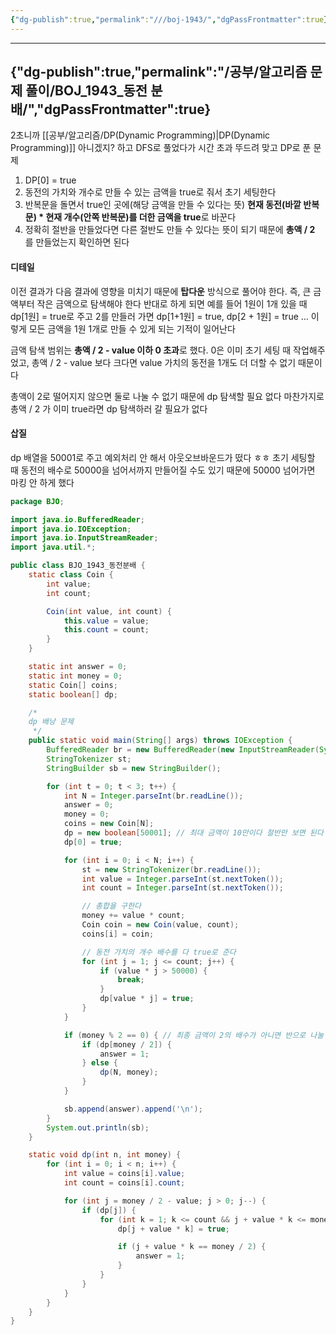 ```yaml
---
{"dg-publish":true,"permalink":"///boj-1943/","dgPassFrontmatter":true}
---
```



---
{"dg-publish":true,"permalink":"/공부/알고리즘 문제 풀이/BOJ_1943_동전 분배/","dgPassFrontmatter":true}
---

2초니까 [[공부/알고리즘/DP(Dynamic Programming)\|DP(Dynamic Programming)]] 아니겠지? 하고 DFS로 풀었다가 시간 초과 뚜드려 맞고 DP로 푼 문제

1) DP[0] = true
2) 동전의 가치와 개수로 만들 수 있는 금액을 true로 줘서 초기 세팅한다
3) 반복문을 돌면서 true인 곳에(해당 금액을 만들 수 있다는 뜻) **현재 동전(바깥 반복문) * 현재 개수(안쪽 반복문)를 더한 금액을 true**로 바꾼다
4) 정확히 절반을 만들었다면 다른 절반도 만들 수 있다는 뜻이 되기 때문에 **총액 / 2** 를 만들었는지 확인하면 된다

#### 디테일
이전 결과가 다음 결과에 영향을 미치기 때문에 **탑다운** 방식으로 풀어야 한다. 즉, 큰 금액부터 작은 금액으로 탐색해야 한다
반대로 하게 되면 예를 들어 1원이 1개 있을 때 dp[1원] = true로 주고 2를 만들러 가면 dp[1+1원] = true, dp[2 + 1원] = true ... 이렇게 모든 금액을 1원 1개로 만들 수 있게 되는 기적이 일어난다

금액 탐색 범위는 **총액 / 2 - value 이하 0 초과**로 했다. 0은 이미 초기 세팅 때 작업해주었고, 총액 / 2 - value 보다 크다면 value 가치의 동전을 1개도 더 더할 수 없기 때문이다

총액이 2로 떨어지지 않으면 둘로 나눌 수 없기 때문에 dp 탐색할 필요 없다
마찬가지로 총액 / 2 가 이미 true라면 dp 탐색하러 갈 필요가 없다

#### 삽질
dp 배열을 50001로 주고 예외처리 안 해서 아웃오브바운드가 떴다 ㅎㅎ 초기 세팅할 때 동전의 배수로 50000을 넘어서까지 만들어질 수도 있기 때문에 50000 넘어가면 마킹 안 하게 했다

```java
package BJO;

import java.io.BufferedReader;
import java.io.IOException;
import java.io.InputStreamReader;
import java.util.*;

public class BJO_1943_동전분배 {
    static class Coin {
        int value;
        int count;

        Coin(int value, int count) {
            this.value = value;
            this.count = count;
        }
    }

    static int answer = 0;
    static int money = 0;
    static Coin[] coins;
    static boolean[] dp;

    /*
    dp 배낭 문제
     */
    public static void main(String[] args) throws IOException {
        BufferedReader br = new BufferedReader(new InputStreamReader(System.in));
        StringTokenizer st;
        StringBuilder sb = new StringBuilder();

        for (int t = 0; t < 3; t++) {
            int N = Integer.parseInt(br.readLine());
            answer = 0;
            money = 0;
            coins = new Coin[N];
            dp = new boolean[50001]; // 최대 금액이 10만이다 절반만 보면 된다
            dp[0] = true;

            for (int i = 0; i < N; i++) {
                st = new StringTokenizer(br.readLine());
                int value = Integer.parseInt(st.nextToken());
                int count = Integer.parseInt(st.nextToken());

                // 총합을 구한다
                money += value * count;
                Coin coin = new Coin(value, count);
                coins[i] = coin;

                // 동전 가치의 개수 배수를 다 true로 준다
                for (int j = 1; j <= count; j++) {
                    if (value * j > 50000) {
                        break;
                    }
                    dp[value * j] = true;
                }
            }

            if (money % 2 == 0) { // 최종 금액이 2의 배수가 아니면 반으로 나눌 수 없음
                if (dp[money / 2]) {
                    answer = 1;
                } else {
                    dp(N, money);
                }
            }

            sb.append(answer).append('\n');
        }
        System.out.println(sb);
    }

    static void dp(int n, int money) {
        for (int i = 0; i < n; i++) {
            int value = coins[i].value;
            int count = coins[i].count;

            for (int j = money / 2 - value; j > 0; j--) {
                if (dp[j]) {
                    for (int k = 1; k <= count && j + value * k <= money / 2; k++) {
                        dp[j + value * k] = true;

                        if (j + value * k == money / 2) {
                            answer = 1;
                        }
                    }
                }
            }
        }
    }
}


```